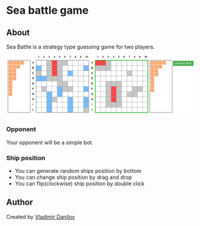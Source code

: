 # Sea battle game #

## About ##

Sea Battle is a strategy type guessing game for two players.

![Alt text](/sea-battle/git/sea-battle-screen.png?raw=true)

### Opponent  ###

Your opponent will be a simple bot.

### Ship position  ###

* You can generate random ships position by bottom
* You can change ship position by drag and drop  
* You can flip(clockwise) ship position by double click
 
## Author ###  

Created by [Vladimir Danilov](https://github.com/danilovl)
